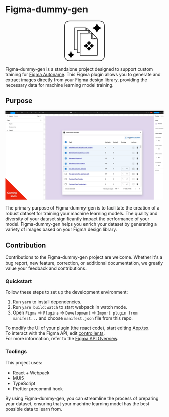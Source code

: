 # Figma-dummy-gen

<p align='center'>
    <img src='./images/icon.png' alt='Figma Dummy Gen icon'>
</p>

Figma-dummy-gen is a standalone project designed to support custom training for [Figma Autoname](https://autoname.org/). This Figma plugin allows you to generate and extract images directly from your Figma design library, providing the necessary data for machine learning model training.

## Purpose

<p align='center'>
    <img src='./images/markdown002.gif' width='600' alt='Figma Dummy Gen'>
</p>


The primary purpose of Figma-dummy-gen is to facilitate the creation of a robust dataset for training your machine learning models. The quality and diversity of your dataset significantly impact the performance of your model. Figma-dummy-gen helps you enrich your dataset by generating a variety of images based on your Figma design library.

## Contribution

Contributions to the Figma-dummy-gen project are welcome. Whether it's a bug report, new feature, correction, or additional documentation, we greatly value your feedback and contributions.

### Quickstart

Follow these steps to set up the development environment:

1. Run `yarn` to install dependencies.
2. Run `yarn build:watch` to start webpack in watch mode.
3. Open `Figma` -> `Plugins` -> `Development` -> `Import plugin from manifest...` and choose `manifest.json` file from this repo.

To modify the UI of your plugin (the react code), start editing [App.tsx](./src/app/components/App.tsx).  
To interact with the Figma API, edit [controller.ts](./src/plugin/controller.ts).  
For more information, refer to the [Figma API Overview](https://www.figma.com/plugin-docs/api/api-overview/).

### Toolings

This project uses:

- React + Webpack
- MUI5
- TypeScript
- Prettier precommit hook

By using Figma-dummy-gen, you can streamline the process of preparing your dataset, ensuring that your machine learning model has the best possible data to learn from.